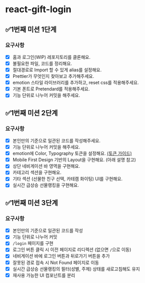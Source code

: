 # react-gift-login

## ✅1번째 미션 1단계

### 요구사항

- [x] 홈과 로그인(WIP) 레포지토리를 클론해요.
- [x] 불필요한 파일, 코드를 정리해요.
- [x] 절대경로로 Import 할 수 있게 alias를 설정해요.
- [x] Prettier가 무엇인지 찾아보고 추가해주세요.
- [x] emotion 스타일 라이브러리를 추가하고, reset css를 적용해주세요.
- [x] 기본 폰트로 Pretendard를 적용해주세요.
- [x] 기능 단위로 나누어 커밋을 해주세요.

## ✅1번째 미션 2단계

### 요구사항

- [x] 본인만의 기준으로 일관된 코드를 작성해주세요.
- [x] 기능 단위로 나누어 커밋을 해주세요.
- [x] emotion에 Color, Typography 토큰을 설정해요. [(토큰 가이드)](https://edu.nextstep.camp/s/0eoNzeZS/ls/lNeUqOll)
- [x] Mobile First Design 기반의 Layout을 구현해요. (아래 설명 참고)
- [x] 상단 네비게이션 바 영역을 구현해요.
- [x] 카테고리 섹션을 구현해요.
- [x] 기타 섹션 (선물한 친구 선택, 카테캠 화이팅) UI를 구현해요.
- [x] 실시간 급상승 선물랭킹을 구현해요.

## ✅1번째 미션 3단계

### 요구사항

- [x] 본인만의 기준으로 일관된 코드를 작성
- [x] 기능 단위로 나누어 커밋
- [x] `/login` 페이지를 구현
- [x] 로그인 버튼 클릭 시 이전 페이지로 리디렉션 (없으면 `/`으로 이동)
- [x] 네비게이션 바에 로그인 버튼과 뒤로가기 버튼을 추가
- [x] 잘못된 경로 접속 시 Not Found 페이지로 이동
- [x] 실시간 급상승 선물랭킹의 필터(성별, 주제) 상태를 새로고침해도 유지
- [x] 재사용 가능한 UI 컴포넌트를 분리
